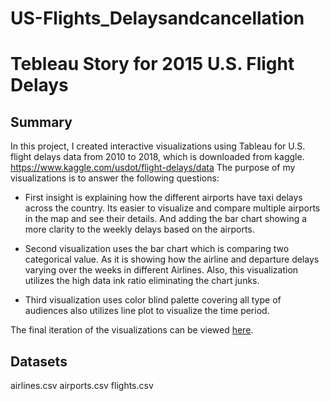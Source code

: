 # US-Flights_Delaysandcancellation
# Tebleau Story for 2015 U.S. Flight Delays

## Summary

In this project, I created interactive visualizations using Tableau for U.S.
flight delays data from 2010 to 2018, which is downloaded from kaggle.
https://www.kaggle.com/usdot/flight-delays/data
The purpose of my visualizations is to answer the following questions:

- First insight is explaining how the different airports have taxi delays across the country. Its easier to visualize and compare multiple airports in the map and see their details. And adding the bar chart showing a more clarity to the weekly delays based on the airports.

- Second visualization uses the bar chart which is comparing two categorical value. As it is showing how the airline and departure delays varying over the weeks in different Airlines. Also, this visualization utilizes the high data ink ratio eliminating the chart junks.

- Third visualization uses color blind palette covering all type of audiences also utilizes line plot to visualize the time period.

The final iteration of the visualizations
can be viewed
[here](https://public.tableau.com/profile/melisha#!/vizhome/Udacity_USFlights_data_project/BusiestAirportbymonth).

## Datasets
airlines.csv
airports.csv
flights.csv
